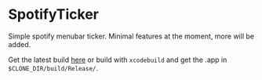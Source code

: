 # SpotifyTicker

Simple spotify menubar ticker. Minimal features at the moment, more will be
added.


Get the latest build [here](https://github.com/elken/SpotifyTicker/releases/latest) or build with `xcodebuild` and get the .app in `$CLONE_DIR/build/Release/`.
